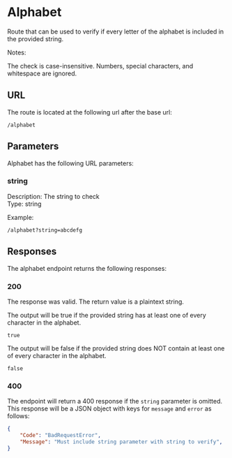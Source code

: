 # Alphabet

Route that can be used to verify if every letter of the alphabet is included in the provided string.

Notes:

The check is case-insensitive. Numbers, special characters, and whitespace are ignored.

## URL

The route is located at the following url after the base url:

```
/alphabet
```

## Parameters

Alphabet has the following URL parameters:

### string

Description: The string to check  
Type: string  

Example:
```
/alphabet?string=abcdefg
```

## Responses

The alphabet endpoint returns the following responses:

### 200

The response was valid. The return value is a plaintext string.

The output will be true if the provided string has at least one of every character in the alphabet.
```
true
```
The output will be false if the provided string does NOT contain at least one of every character in the alphabet.
```
false
```

### 400

The endpoint will return a 400 response if the `string` parameter is omitted.
This response will be a JSON object with keys for `message` and `error` as follows:

```json
{
    "Code": "BadRequestError",
    "Message": "Must include string parameter with string to verify",
}
```
